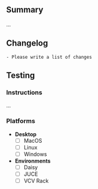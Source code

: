 ## Summary

...

## Changelog

```
- Please write a list of changes
```

## Testing

### Instructions

...

### Platforms

- **Desktop**
  - [ ] MacOS
  - [ ] Linux
  - [ ] Windows
- **Environments**
  - [ ] Daisy
  - [ ] JUCE
  - [ ] VCV Rack
